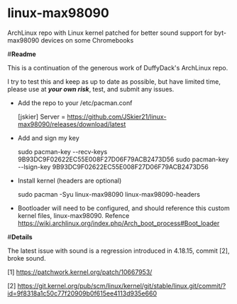 # linux-max98090
ArchLinux repo with Linux kernel patched for better sound support for byt-max98090 devices on some Chromebooks

#**Readme**

This is a continuation of the generous work of DuffyDack's ArchLinux repo. 

I try to test this and keep as up to date as possible, but have limited time, please use at ***your own risk***, test, and submit any issues. 

- Add the repo to your /etc/pacman.conf

	[jskier]
	Server = https://github.com/JSkier21/linux-max98090/releases/download/latest

- Add and sign my key

	sudo pacman-key --recv-keys 9B93DC9F02622EC55E008F27D06F79ACB2473D56
	sudo pacman-key --lsign-key 9B93DC9F02622EC55E008F27D06F79ACB2473D56

- Install kernel (headers are optional)

	sudo pacman -Syu linux-max98090 linux-max98090-headers

- Bootloader will need to be configured, and should reference this custom kernel files, linux-max98090. Refence https://wiki.archlinux.org/index.php/Arch_boot_process#Boot_loader

#**Details**

The latest issue with sound is a regression introduced in 4.18.15, commit [2], broke sound. 

[1] https://patchwork.kernel.org/patch/10667953/

[2] https://git.kernel.org/pub/scm/linux/kernel/git/stable/linux.git/commit/?id=9f8318a1c50c77f20909b0f615ee4113d935e660
